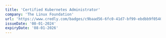 ```yaml
---
title: 'Certified Kubernetes Administrator'
company: 'The Linux Foundation'
url: 'https://www.credly.com/badges/c9baad56-6fc0-41d7-bf99-ebdbb9f05409/'
issueDate: '08-01-2024'
expiryDate: '08-01-2026'
---
```

